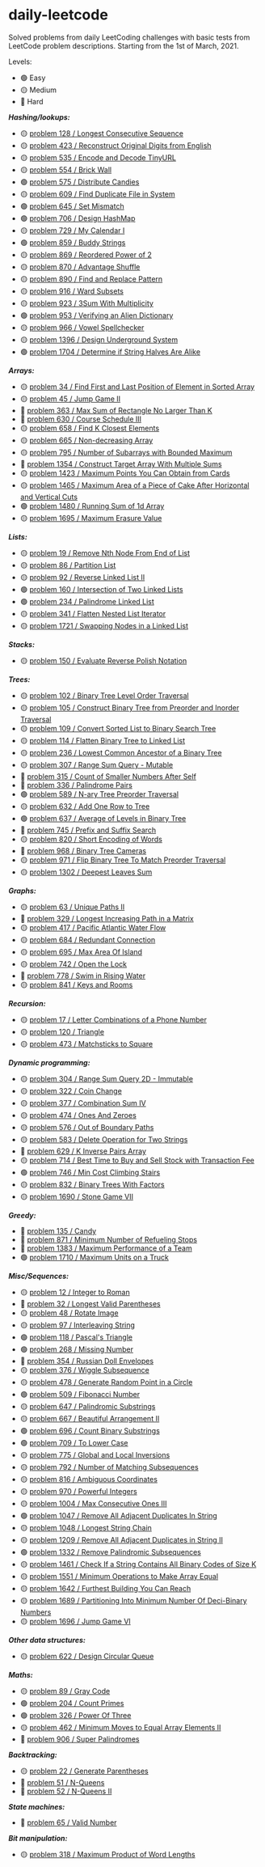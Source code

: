 # daily-leetcode
Solved problems from daily LeetCoding challenges with basic tests from LeetCode problem descriptions. Starting from the 1st of March, 2021.

Levels:
* :green_circle: Easy 
* :yellow_circle: Medium
* :red_circle: Hard

**_Hashing/lookups:_**
* :yellow_circle: [problem 128 / Longest Consecutive Sequence](./src/main/java/problem128/LongestConsecutiveSequence.java)
* :yellow_circle: [problem 423 / Reconstruct Original Digits from English](./src/main/java/problem423/ReconstructDigits.java)
* :yellow_circle: [problem 535 / Encode and Decode TinyURL](./src/main/java/problem535/Codec.java)
* :yellow_circle: [problem 554 / Brick Wall](./src/main/java/problem554/BrickWall.java)
* :green_circle: [problem 575 / Distribute Candies](./src/main/java/problem575/DistributeCandies.java)
* :yellow_circle: [problem 609 / Find Duplicate File in System](./src/main/java/problem609/FindDuplicateFileInSystem.java)
* :green_circle: [problem 645 / Set Mismatch](./src/main/java/problem645/SetMismatch.java)
* :green_circle: [problem 706 / Design HashMap](./src/main/java/problem706/MyHashMap.java)
* :yellow_circle: [problem 729 / My Calendar I](./src/main/java/problem729/MyCalendar.java)
* :green_circle: [problem 859 / Buddy Strings](./src/main/java/problem859/BuddyStrings.java)
* :yellow_circle: [problem 869 / Reordered Power of 2](./src/main/java/problem869/ReorderedPower2.java)
* :yellow_circle: [problem 870 / Advantage Shuffle](./src/main/java/problem870/AdvantageShuffle.java)
* :yellow_circle: [problem 890 / Find and Replace Pattern](./src/main/java/problem890/FindAndReplacePattern.java)
* :yellow_circle: [problem 916 / Ward Subsets](./src/main/java/problem916/WordSubsets.java)
* :yellow_circle: [problem 923 / 3Sum With Multiplicity](./src/main/java/problem923/ThreeSumWithMultiplicity.java)
* :green_circle: [problem 953 / Verifying an Alien Dictionary](./src/main/java/problem953/AlienDictionaryVerifier.java)
* :yellow_circle: [problem 966 / Vowel Spellchecker](./src/main/java/problem966/VowelSpellchecker.java)
* :yellow_circle: [problem 1396 / Design Underground System](./src/main/java/problem1396/UndergroundSystem.java)
* :green_circle: [problem 1704 / Determine if String Halves Are Alike](./src/main/java/problem1704/AlikeStringHalves.java)

**_Arrays:_**
* :yellow_circle: [problem 34 / Find First and Last Position of Element in Sorted Array](./src/main/java/problem34/FirstAndLastPositions.java)
* :yellow_circle: [problem 45 / Jump Game II](./src/main/java/problem45/JumpGame2.java)
* :red_circle: [problem 363 / Max Sum of Rectangle No Larger Than K](./src/main/java/problem363/MaxSumOfRectangleNoLargerThanK.java)
* :red_circle: [problem 630 / Course Schedule III](./src/main/java/problem630/CourseSchedule3.java)
* :yellow_circle: [problem 658 / Find K Closest Elements](./src/main/java/problem658/KClosestElements.java)
* :yellow_circle: [problem 665 / Non-decreasing Array](./src/main/java/problem665/NonDecreasingArray.java)
* :yellow_circle: [problem 795 / Number of Subarrays with Bounded Maximum](./src/main/java/problem795/BoundedMaxSubarrays.java)
* :red_circle: [problem 1354 / Construct Target Array With Multiple Sums](./src/main/java/problem1354/MultiSumArray.java)
* :yellow_circle: [problem 1423 / Maximum Points You Can Obtain from Cards](./src/main/java/problem1423/MaximumCardsPoints.java)
* :yellow_circle: [problem 1465 / Maximum Area of a Piece of Cake After Horizontal and Vertical Cuts](./src/main/java/problem1465/MaximumPieceOfCakeArea.java)
* :green_circle: [problem 1480 / Running Sum of 1d Array](./src/main/java/problem1480/RunningSum.java)
* :yellow_circle: [problem 1695 / Maximum Erasure Value](./src/main/java/problem1695/MaximumErasure.java)

**_Lists:_**
* :yellow_circle: [problem 19 / Remove Nth Node From End of List](./src/main/java/problem19/RemoveNthNodeFromEnd.java)
* :yellow_circle: [problem 86 / Partition List](./src/main/java/problem86/PartitionList.java)
* :yellow_circle: [problem 92 / Reverse Linked List II](./src/main/java/problem92/ReverseLinkedList.java)
* :green_circle: [problem 160 / Intersection of Two Linked Lists](./src/main/java/problem160/IntersectionOfTwoLinkedLists.java)
* :green_circle: [problem 234 / Palindrome Linked List](./src/main/java/problem234/PalindromeLinkedList.java)
* :yellow_circle: [problem 341 / Flatten Nested List Iterator](./src/main/java/problem341/NestedIterator.java)
* :yellow_circle: [problem 1721 / Swapping Nodes in a Linked List](./src/main/java/problem1721/SwappingNodes.java)

**_Stacks:_**
* :yellow_circle: [problem 150 / Evaluate Reverse Polish Notation](./src/main/java/problem150/ReversePolishNotation.java)

**_Trees:_**
* :yellow_circle: [problem 102 / Binary Tree Level Order Traversal](./src/main/java/problem102/BinaryTreeLevelOrderTraversal.java)
* :yellow_circle: [problem 105 / Construct Binary Tree from Preorder and Inorder Traversal](./src/main/java/problem105/ConstructBinaryTree.java)
* :yellow_circle: [problem 109 / Convert Sorted List to Binary Search Tree](./src/main/java/problem109/BalancedTree.java)
* :yellow_circle: [problem 114 / Flatten Binary Tree to Linked List](./src/main/java/problem114/TreeToLinkedList.java)
* :yellow_circle: [problem 236 / Lowest Common Ancestor of a Binary Tree](./src/main/java/problem236/LowestCommonAncestor.java)
* :yellow_circle: [problem 307 / Range Sum Query - Mutable](./src/main/java/problem307/NumArray.java)
* :red_circle: [problem 315 / Count of Smaller Numbers After Self](./src/main/java/problem315/SmallerNumbers.java)
* :red_circle: [problem 336 / Palindrome Pairs](./src/main/java/problem336/PalindromePairs.java)
* :green_circle: [problem 589 / N-ary Tree Preorder Traversal](./src/main/java/problem589/NaryTreePreorderTraversal.java)
* :yellow_circle: [problem 632 / Add One Row to Tree](./src/main/java/problem632/AddOneRowToTree.java)
* :green_circle: [problem 637 / Average of Levels in Binary Tree](./src/main/java/problem637/AverageLevelsBinaryTree.java)
* :red_circle: [problem 745 / Prefix and Suffix Search](./src/main/java/problem745/WordFilter.java)
* :yellow_circle: [problem 820 / Short Encoding of Words](./src/main/java/problem820/ShortEncodingOfWords.java)
* :red_circle: [problem 968 / Binary Tree Cameras](./src/main/java/problem968/BinaryTreeCameras.java)
* :yellow_circle: [problem 971 / Flip Binary Tree To Match Preorder Traversal](./src/main/java/problem971/BinaryTreeFlip.java)
* :yellow_circle: [problem 1302 / Deepest Leaves Sum](./src/main/java/problem1302/DeepestLeavesSum.java)

**_Graphs:_**
* :yellow_circle: [problem 63 / Unique Paths II](./src/main/java/problem63/UniquePathsII.java)
* :red_circle: [problem 329 / Longest Increasing Path in a Matrix](./src/main/java/problem329/LongestIncreasingPath.java)
* :yellow_circle: [problem 417 / Pacific Atlantic Water Flow](./src/main/java/problem417/PacificAtlanticWaterFlow.java)
* :yellow_circle: [problem 684 / Redundant Connection](./src/main/java/problem684/RedundantConnection.java)
* :yellow_circle: [problem 695 / Max Area Of Island](./src/main/java/problem695/MaxAreaOfIsland.java)
* :yellow_circle: [problem 742 / Open the Lock](./src/main/java/problem752/OpenTheLock.java)
* :red_circle: [problem 778 / Swim in Rising Water](./src/main/java/problem778/SwimInRisingWater.java)
* :yellow_circle: [problem 841 / Keys and Rooms](./src/main/java/problem841/KeysAndRooms.java)

**_Recursion:_**
* :yellow_circle: [problem 17 / Letter Combinations of a Phone Number](./src/main/java/problem17/PhoneLettersCombinations.java)
* :yellow_circle: [problem 120 / Triangle](./src/main/java/problem120/Triangle.java)
* :yellow_circle: [problem 473 / Matchsticks to Square](./src/main/java/problem473/MatchsticksToSquare.java)

**_Dynamic programming:_**
* :yellow_circle: [problem 304 / Range Sum Query 2D - Immutable](./src/main/java/problem304/NumMatrix.java)
* :yellow_circle: [problem 322 / Coin Change](./src/main/java/problem322/CoinChange.java)
* :yellow_circle: [problem 377 / Combination Sum IV](./src/main/java/problem377/CombinationSumIV.java)
* :yellow_circle: [problem 474 / Ones And Zeroes](./src/main/java/problem474/OnesAndZeroes.java)
* :yellow_circle: [problem 576 / Out of Boundary Paths](./src/main/java/problem576/OutOfBoundaryPaths.java)
* :yellow_circle: [problem 583 / Delete Operation for Two Strings](./src/main/java/problem583/DeleteOperation.java)
* :red_circle: [problem 629 / K Inverse Pairs Array](./src/main/java/problem629/KInversePairs.java)
* :yellow_circle: [problem 714 / Best Time to Buy and Sell Stock with Transaction Fee](./src/main/java/problem714/BuySellStock.java)
* :green_circle: [problem 746 / Min Cost Climbing Stairs](./src/main/java/problem746/MinCostClimbingStairs.java)
* :yellow_circle: [problem 832 / Binary Trees With Factors](./src/main/java/problem832/BinaryTreesWithFactors.java)
* :yellow_circle: [problem 1690 / Stone Game VII](./src/main/java/problem1690/StoneGame7.java)

**_Greedy:_**
* :red_circle: [problem 135 / Candy](./src/main/java/problem135/Candy.java)
* :red_circle: [problem 871 / Minimum Number of Refueling Stops](./src/main/java/problem871/RefuelingStops.java)
* :red_circle: [problem 1383 / Maximum Performance of a Team](./src/main/java/problem1383/MaximumPerformance.java)
* :green_circle: [problem 1710 / Maximum Units on a Truck](./src/main/java/problem1710/MaximumUnits.java)

**_Misc/Sequences:_**
* :yellow_circle: [problem 12 / Integer to Roman](./src/main/java/problem12/IntegerToRoman.java)
* :red_circle: [problem 32 / Longest Valid Parentheses](./src/main/java/problem32/LongestValidParentheses.java)
* :yellow_circle: [problem 48 / Rotate Image](./src/main/java/problem48/RotateImage.java)
* :yellow_circle: [problem 97 / Interleaving String](./src/main/java/problem97/InterleavingString.java)
* :green_circle: [problem 118 / Pascal's Triangle](./src/main/java/problem118/PascalsTriangle.java)
* :green_circle: [problem 268 / Missing Number](./src/main/java/problem268/MissingNumber.java)
* :red_circle: [problem 354 / Russian Doll Envelopes](./src/main/java/problem354/RussianDollEnvelopes.java)
* :yellow_circle: [problem 376 / Wiggle Subsequence](./src/main/java/problem376/WiggleSubsequence.java)
* :yellow_circle: [problem 478 / Generate Random Point in a Circle](./src/main/java/problem478/RandomPoint.java)
* :green_circle: [problem 509 / Fibonacci Number](./src/main/java/problem509/FibonacciNumber.java)
* :yellow_circle: [problem 647 / Palindromic Substrings](./src/main/java/problem647/PalindromicSubstrings.java)
* :yellow_circle: [problem 667 / Beautiful Arrangement II](./src/main/java/problem667/BeautifulArrangementII.java)
* :green_circle: [problem 696 / Count Binary Substrings](./src/main/java/problem696/CountBinarySubstrings.java)
* :green_circle: [problem 709 / To Lower Case](./src/main/java/problem709/ToLowerCase.java)
* :yellow_circle: [problem 775 / Global and Local Inversions](./src/main/java/problem775/GlobalLocalInversions.java)
* :yellow_circle: [problem 792 / Number of Matching Subsequences](./src/main/java/problem792/NumberOfMatchingSubsequences.java)
* :yellow_circle: [problem 816 / Ambiguous Coordinates](./src/main/java/problem816/AmbiguousCoordinates.java)
* :yellow_circle: [problem 970 / Powerful Integers](./src/main/java/problem970/PowerfulIntegers.java)
* :yellow_circle: [problem 1004 / Max Consecutive Ones III](./src/main/java/problem1004/MaximumConsecutiveOnes.java)
* :green_circle: [problem 1047 / Remove All Adjacent Duplicates In String](./src/main/java/problem1047/RemoveAdjacentDuplicates.java)
* :yellow_circle: [problem 1048 / Longest String Chain](./src/main/java/problem1048/LongestStringChain.java)
* :yellow_circle: [problem 1209 / Remove All Adjacent Duplicates in String II](./src/main/java/problem1209/DuplicatesRemover.java)
* :green_circle: [problem 1332 / Remove Palindromic Subsequences](./src/main/java/problem1332/RemovePalindromicSubsequences.java)
* :yellow_circle: [problem 1461 / Check If a String Contains All Binary Codes of Size K](./src/main/java/problem1461/CheckBinaryString.java)
* :yellow_circle: [problem 1551 / Minimum Operations to Make Array Equal](./src/main/java/problem1551/MakeArrayEqual.java)
* :yellow_circle: [problem 1642 / Furthest Building You Can Reach](./src/main/java/problem1642/FurthestBuilding.java)
* :yellow_circle: [problem 1689 / Partitioning Into Minimum Number Of Deci-Binary Numbers](./src/main/java/problem1689/DeciBinarySum.java)
* :yellow_circle: [problem 1696 / Jump Game VI](./src/main/java/problem1696/JumpGameVI.java)

**_Other data structures:_**
* :yellow_circle: [problem 622 / Design Circular Queue](./src/main/java/problem622/MyCircularQueue.java)

**_Maths:_**
* :yellow_circle: [problem 89 / Gray Code](./src/main/java/problem89/GrayCode.java)
* :green_circle: [problem 204 / Count Primes](./src/main/java/problem204/CountPrimes.java)
* :green_circle: [problem 326 / Power Of Three](./src/main/java/problem326/PowerOfThree.java)
* :yellow_circle: [problem 462 / Minimum Moves to Equal Array Elements II](./src/main/java/problem462/MinimumMoves2.java)
* :red_circle: [problem 906 / Super Palindromes](./src/main/java/problem906/SuperPalindromes.java)

**_Backtracking:_**
* :yellow_circle: [problem 22 / Generate Parentheses](./src/main/java/problem22/GenerateParentheses.java)
* :red_circle: [problem 51 / N-Queens](./src/main/java/problem51/NQueens.java)
* :red_circle: [problem 52 / N-Queens II](./src/main/java/problem52/NQueens2.java)

**_State machines:_**
* :red_circle: [problem 65 / Valid Number](./src/main/java/problem65/ValidNumber.java)

**_Bit manipulation:_**
* :yellow_circle: [problem 318 / Maximum Product of Word Lengths](./src/main/java/problem318/MaximumProductOfLengths.java)
